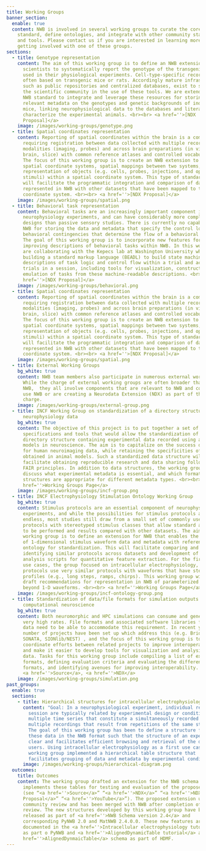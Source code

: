 ```yaml
---
title: Working Groups
banner_section:
  enable: true
  content: NWB is involved in several working groups to curate the core NWB
    standard, define ontologies, and integrate with other community standards
    and tools. Please contact us if you are interested in learning more or
    getting involved with one of these groups.
sections:
  - title: Genotype representation
    content: The aim of this working group is to define an NWB extension to enable
      scientists to systematically report the genotype of the transgenic animal
      used in their physiological experiments. Cell-type-specific recordings are
      often based on transgenic mice or rats. Accordingly mature infrastructure,
      such as public repositories and centralized databases, exist to support
      the scientific community in the use of these tools. We are extending the
      NWB standard to integrate and leverage these resources for storing
      relevant metadata on the genotypes and genetic backgrounds of individual
      mice, linking neurophysiological data to the databases and literature that
      characterize the experimental animals. <br><br> <a href=''>[NDX
      Proposal]</a>
    image: /images/working-groups/genotype.png
  - title: Spatial coordinates representation
    content: Reporting of spatial coordinates within the brain is a complex problem,
      requiring registration between data collected with multiple recording
      modalities (imaging, probes) and across brain preparations (in vivo whole
      brain, slice) with common reference atlases and controlled vocabularies.
      The focus of this working group is to create an NWB extension to capture
      spatial coordinate systems, spatial mappings between two systems, and the
      representation of objects (e.g. cells, probes, injections, and optogenetic
      stimuli) within a spatial coordinate system. This type of standardization
      will facilitate the programmatic integration and comparison of data
      represented in NWB with other datasets that have been mapped to the same
      coordinate system. <br><br> <a href=''>[NDX Proposal]</a>
    image: /images/working-groups/spatial.png
  - title: Behavioral task representation
    content: Behavioral tasks are an increasingly important component in
      neurophysiology experiments, and can have considerably more complex
      designs than passive sensory studies. There is currently no capability in
      NWB for storing the data and metadata that specify the control logic and
      behavioral contingencies that determine the flow of a behavioral session.
      The goal of this working group is to incorporate new features for
      improving descriptions of behavioral tasks within NWB. In this work, we
      are collaborating with the Kepecs lab at Washington University who are
      building a standard markup language (BEADL) to build state machine
      descriptions of task logic and control flow within a trial and across
      trials in a session, including tools for visualization, construction, and
      emulation of tasks from these machine-readable descriptions. <br><br> <a
      href=''>[NDX Proposal]</a>
    image: /images/working-groups/behavioral.png
  - title: Spatial coordinates representation
    content: Reporting of spatial coordinates within the brain is a complex problem,
      requiring registration between data collected with multiple recording
      modalities (imaging, probes) and across brain preparations (in vivo whole
      brain, slice) with common reference atlases and controlled vocabularies.
      The focus of this working group is to create an NWB extension to capture
      spatial coordinate systems, spatial mappings between two systems, and the
      representation of objects (e.g. cells, probes, injections, and optogenetic
      stimuli) within a spatial coordinate system. This type of standardization
      will facilitate the programmatic integration and comparison of data
      represented in NWB with other datasets that have been mapped to the same
      coordinate system. <br><br> <a href=''>[NDX Proposal]</a>
    image: /images/working-groups/spatial.png
  - title: External Working Groups
    bg_white: true
    content: NWB team members also participate in numerous external working groups.
      While the charge of external working groups are often broader than just
      NWB,  they all involve components that are relevant to NWB and commonly
      use NWB or are creating a Neurodata Extension (NDX) as part of their
      charge.
    image: /images/working-groups/external-group.png
  - title: INCF Working Group on standardization of a directory structure containing
      neurophysiology data
    bg_white: true
    content: The objective of this project is to put together a set of
      specifications and tools that would allow the standardization of a
      directory structure containing experimental data recorded using animal
      models in neuroscience. The aim is to capitalize on the success of BIDS
      for human neuroimaging data, while retaining the specificities of datasets
      obtained in animal models. Such a standardized data structure will
      facilitate obtaining reproducible research and data sharing following the
      FAIR principles. In addition to data structures, the working group will
      discuss what experimental metadata is essential, and which formats and
      structures are appropriate for different metadata types. <br><br> <a
      href=''>Working Groups Page</a>
    image: /images/working-groups/incf-group.png
  - title: INCF Electrophysiology Stimulation Ontology Working Group
    bg_white: true
    content: Stimulus protocols are an essential component of neurophysiological
      experiments, and while the possibilities for stimulus protocols are
      endless, most studies still draw from a small set of commonly used
      protocols with stereotyped stimulus classes that allow standard analyses
      to be performed and results compared with other datasets. The aim of this
      working group is to define an extension for NWB that enables the storing
      of 1-dimensional stimulus waveform data and metadata with references to an
      ontology for standardization. This will facilitate comparing and
      identifying similar protocols across datasets and development of shared
      analysis scripts for quantitative feature extraction. For the first set of
      use cases, the group focused on intracellular electrophysiology, as most
      protocols use very similar protocols with waveforms that have stereotyped
      profiles (e.g., long steps, ramps, chirps). This working group will also
      draft recommendations for representation in NWB of parameterized stimuli
      beyond 1-D waveforms. <br><br> <a href=''>Working Groups Page</a>
    image: /images/working-groups/incf-ontology-group.png
  - title: Standardization of data/file formats for simulation outputs in
      computational neuroscience
    bg_white: true
    content: Both neuromorphic and HPC simulations can consume and generate data at
      very high rates. File formats and associated software libraries for such
      data need to be able to accommodate this requirement. In recent years a
      number of projects have been set up which address this (e.g. Brion,
      SONATA, SIONlib/NEST) , and the focus of this working group is to
      coordinate efforts between related projects to improve interoperability
      and make it easier to develop tools for visualization and analysis of such
      data. Tasks for this working group include compiling a list of existing
      formats, defining evaluation criteria and evaluating the different
      formats, and identifying avenues for improving interoperability. <br><br>
      <a href=''>Source</a>, <a href=''>NDX</a>
    image: /images/working-groups/simulation.png
past_groups:
  enable: true
  sections:
    - title: Hierarchical structures for intracellular electrophysiology
      content: "Goal: In a neurophysiological experiment, individual recordings from a
        session are typically related by experimental design or condition, e.g.
        multiple time series that constitute a simultaneously recorded sweep or
        multiple recordings that result from repetitions of the same stimulus.
        The goal of this working group has been to define a structure for saving
        these data in the NWB format such that the structure of an experiment is
        clear and facilitates efficient browsing and retrieval of the data for
        users. Using intracellular electrophysiology as a first use case, the
        working group implemented a hierarchical table structure that
        facilitates grouping of data and metadata by experimental condition."
      image: /images/working-groups/hierarchical-diagram.png
  outcomes:
    title: Outcomes
    content: The working group drafted an extension for the NWB schema that
      implements these tables for testing and evaluation of the proposed changes
      (see “<a href=''>Source</a>” “<a href=''>NDX</a>” “<a href=''>NDX
      Proposal</a>” “<a href=''>YouTube</a>”). The proposed extension underwent
      community review and has been merged with NWB after completion of the
      review. The new structures developed by this working group have been
      released as part of <a href=''>NWB Schema version 2.4</a> and
      corresponding PyNWB 2.0 and MatNWB 2.4.0.0. These new features are
      documented in the <a href=''>Intracellular electrophysiology tutorial</a>
      as part o PyNWB and <a href=''>AlignedDynamicTable tutorial</a> and <a
      href=''>AlignedDynmaicTable</a> schema as part of HDMF.
---
```

